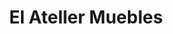---
title: "El Ateller Muebles"
url: /ciudad-autonoma-de-buenos-aires/el-ateller-muebles/
shop: Möbel
---